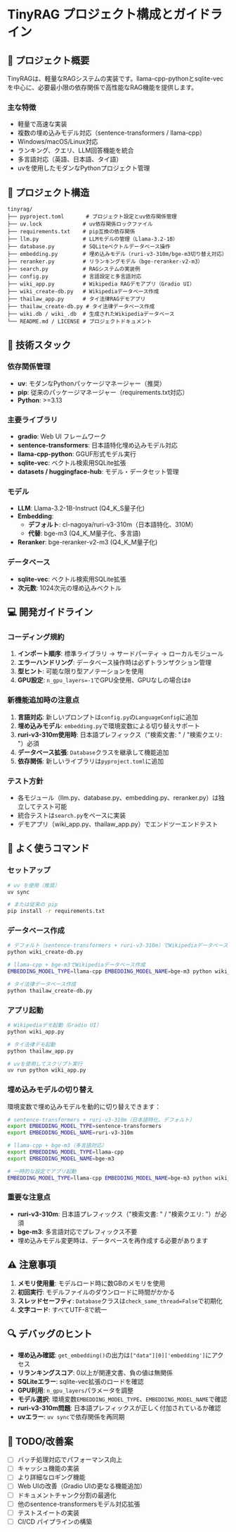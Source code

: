 # TinyRAG プロジェクト構成とガイドライン

## 🎯 プロジェクト概要

TinyRAGは、軽量なRAGシステムの実装です。llama-cpp-pythonとsqlite-vecを中心に、必要最小限の依存関係で高性能なRAG機能を提供します。

### 主な特徴
- 軽量で高速な実装
- 複数の埋め込みモデル対応（sentence-transformers / llama-cpp）
- Windows/macOS/Linux対応
- ランキング、クエリ、LLM回答機能を統合
- 多言語対応（英語、日本語、タイ語）
- uvを使用したモダンなPythonプロジェクト管理

## 📁 プロジェクト構造

```
tinyrag/
├── pyproject.toml       # プロジェクト設定とuv依存関係管理
├── uv.lock             # uv依存関係ロックファイル
├── requirements.txt    # pip互換の依存関係
├── llm.py              # LLMモデルの管理（Llama-3.2-1B）
├── database.py         # SQLiteベクトルデータベース操作
├── embedding.py        # 埋め込みモデル（ruri-v3-310m/bge-m3切り替え対応）
├── reranker.py         # リランキングモデル（bge-reranker-v2-m3）
├── search.py           # RAGシステムの実装例
├── config.py           # 言語設定と多言語対応
├── wiki_app.py         # Wikipedia RAGデモアプリ（Gradio UI）
├── wiki_create-db.py   # Wikipediaデータベース作成
├── thailaw_app.py      # タイ法律RAGデモアプリ
├── thailaw_create-db.py # タイ法律データベース作成
├── wiki.db / wiki_.db  # 生成されたWikipediaデータベース
└── README.md / LICENSE # プロジェクトドキュメント
```

## 🔧 技術スタック

### 依存関係管理
- **uv**: モダンなPythonパッケージマネージャー（推奨）
- **pip**: 従来のパッケージマネージャー（requirements.txt対応）
- **Python**: >=3.13

### 主要ライブラリ
- **gradio**: Web UI フレームワーク
- **sentence-transformers**: 日本語特化埋め込みモデル対応
- **llama-cpp-python**: GGUF形式モデル実行
- **sqlite-vec**: ベクトル検索用SQLite拡張
- **datasets / huggingface-hub**: モデル・データセット管理

### モデル
- **LLM**: Llama-3.2-1B-Instruct (Q4_K_S量子化)
- **Embedding**: 
  - **デフォルト**: cl-nagoya/ruri-v3-310m（日本語特化、310M）
  - **代替**: bge-m3 (Q4_K_M量子化、多言語)
- **Reranker**: bge-reranker-v2-m3 (Q4_K_M量子化)

### データベース
- **sqlite-vec**: ベクトル検索用SQLite拡張
- **次元数**: 1024次元の埋め込みベクトル

## 💻 開発ガイドライン

### コーディング規約
1. **インポート順序**: 標準ライブラリ → サードパーティ → ローカルモジュール
2. **エラーハンドリング**: データベース操作時は必ずトランザクション管理
3. **型ヒント**: 可能な限り型アノテーションを使用
4. **GPU設定**: `n_gpu_layers=-1`でGPU全使用、GPUなしの場合は`0`

### 新機能追加時の注意点
1. **言語対応**: 新しいプロンプトは`config.py`の`LanguageConfig`に追加
2. **埋め込みモデル**: `embedding.py`で環境変数による切り替えサポート
3. **ruri-v3-310m使用時**: 日本語プレフィックス（"検索文書: " / "検索クエリ: "）必須
4. **データベース拡張**: `Database`クラスを継承して機能追加
5. **依存関係**: 新しいライブラリは`pyproject.toml`に追加

### テスト方針
- 各モジュール（llm.py、database.py、embedding.py、reranker.py）は独立してテスト可能
- 統合テストは`search.py`をベースに実装
- デモアプリ（wiki_app.py、thailaw_app.py）でエンドツーエンドテスト

## 🚀 よく使うコマンド

### セットアップ

```bash
# uv を使用（推奨）
uv sync

# または従来の pip
pip install -r requirements.txt
```

### データベース作成

```bash
# デフォルト（sentence-transformers + ruri-v3-310m）でWikipediaデータベース作成
python wiki_create-db.py

# llama-cpp + bge-m3でWikipediaデータベース作成
EMBEDDING_MODEL_TYPE=llama-cpp EMBEDDING_MODEL_NAME=bge-m3 python wiki_create-db.py

# タイ法律データベース作成
python thailaw_create-db.py
```

### アプリ起動

```bash
# Wikipediaデモ起動（Gradio UI）
python wiki_app.py

# タイ法律デモ起動
python thailaw_app.py

# uvを使用してスクリプト実行
uv run python wiki_app.py
```

### 埋め込みモデルの切り替え

環境変数で埋め込みモデルを動的に切り替えできます：

```bash
# sentence-transformers + ruri-v3-310m（日本語特化、デフォルト）
export EMBEDDING_MODEL_TYPE=sentence-transformers
export EMBEDDING_MODEL_NAME=ruri-v3-310m

# llama-cpp + bge-m3（多言語対応）
export EMBEDDING_MODEL_TYPE=llama-cpp
export EMBEDDING_MODEL_NAME=bge-m3

# 一時的な設定でアプリ起動
EMBEDDING_MODEL_TYPE=llama-cpp EMBEDDING_MODEL_NAME=bge-m3 python wiki_app.py
```

### 重要な注意点

- **ruri-v3-310m**: 日本語プレフィックス（"検索文書: " / "検索クエリ: "）が必須
- **bge-m3**: 多言語対応でプレフィックス不要
- 埋め込みモデル変更時は、データベースを再作成する必要があります

## ⚠️ 注意事項

1. **メモリ使用量**: モデルロード時に数GBのメモリを使用
2. **初回実行**: モデルファイルのダウンロードに時間がかかる
3. **スレッドセーフティ**: `Database`クラスは`check_same_thread=False`で初期化
4. **文字コード**: すべてUTF-8で統一

## 🔍 デバッグのヒント

- **埋め込み確認**: `get_embedding()`の出力は`["data"][0]['embedding']`にアクセス
- **リランキングスコア**: 0以上が関連文書、負の値は無関係
- **SQLiteエラー**: sqlite-vec拡張のロードを確認
- **GPU利用**: `n_gpu_layers`パラメータを調整
- **モデル選択**: 環境変数`EMBEDDING_MODEL_TYPE`、`EMBEDDING_MODEL_NAME`で確認
- **ruri-v3-310m問題**: 日本語プレフィックスが正しく付加されているか確認
- **uvエラー**: `uv sync`で依存関係を再同期

## 📝 TODO/改善案

- [ ] バッチ処理対応でパフォーマンス向上
- [ ] キャッシュ機能の実装
- [ ] より詳細なロギング機能
- [ ] Web UIの改善（Gradio UIの更なる機能追加）
- [ ] ドキュメントチャンク分割の最適化
- [ ] 他のsentence-transformersモデル対応拡張
- [ ] テストスイートの実装
- [ ] CI/CD パイプラインの構築